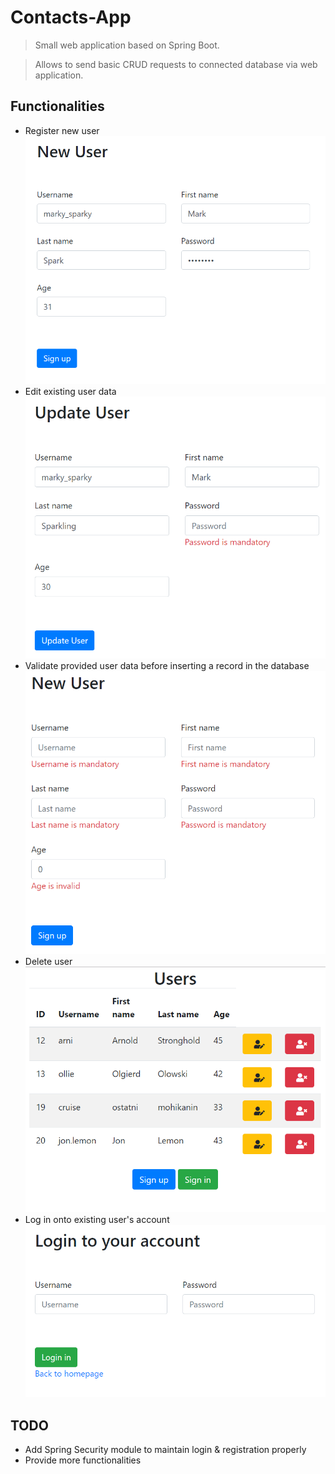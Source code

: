 # Contacts-App
> Small web application based on Spring Boot.

> Allows to send basic CRUD requests to connected database via web application.

## Functionalities
* Register new user
![](creation.png)
* Edit existing user data
![](update.png)
* Validate provided user data before inserting a record in the database
![](validation.png)
* Delete user
![](homepage.png)
* Log in onto existing user's account
![](login.png)

## TODO
* Add Spring Security module to maintain login & registration properly
* Provide more functionalities